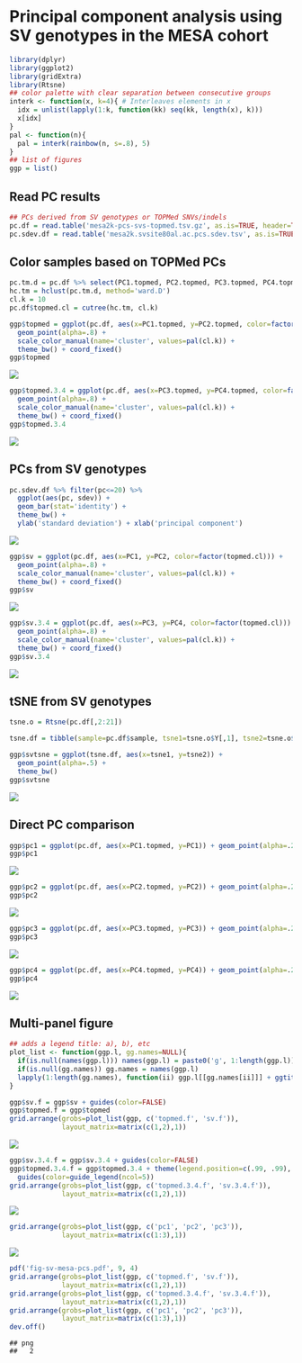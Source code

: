 Principal component analysis using SV genotypes in the MESA cohort
================

``` r
library(dplyr)
library(ggplot2)
library(gridExtra)
library(Rtsne)
## color palette with clear separation between consecutive groups
interk <- function(x, k=4){ # Interleaves elements in x
  idx = unlist(lapply(1:k, function(kk) seq(kk, length(x), k)))
  x[idx]
}
pal <- function(n){
  pal = interk(rainbow(n, s=.8), 5)
}
## list of figures
ggp = list()
```

## Read PC results

``` r
## PCs derived from SV genotypes or TOPMed SNVs/indels
pc.df = read.table('mesa2k-pcs-svs-topmed.tsv.gz', as.is=TRUE, header=TRUE)
pc.sdev.df = read.table('mesa2k.svsite80al.ac.pcs.sdev.tsv', as.is=TRUE, header=TRUE)
```

## Color samples based on TOPMed PCs

``` r
pc.tm.d = pc.df %>% select(PC1.topmed, PC2.topmed, PC3.topmed, PC4.topmed) %>% as.matrix %>% dist
hc.tm = hclust(pc.tm.d, method='ward.D')
cl.k = 10
pc.df$topmed.cl = cutree(hc.tm, cl.k)

ggp$topmed = ggplot(pc.df, aes(x=PC1.topmed, y=PC2.topmed, color=factor(topmed.cl))) +
  geom_point(alpha=.8) +
  scale_color_manual(name='cluster', values=pal(cl.k)) + 
  theme_bw() + coord_fixed()
ggp$topmed
```

![](pca-mesa_files/figure-gfm/topmed_cl-1.png)<!-- -->

``` r
ggp$topmed.3.4 = ggplot(pc.df, aes(x=PC3.topmed, y=PC4.topmed, color=factor(topmed.cl))) +
  geom_point(alpha=.8) +
  scale_color_manual(name='cluster', values=pal(cl.k)) + 
  theme_bw() + coord_fixed()
ggp$topmed.3.4
```

![](pca-mesa_files/figure-gfm/topmed_cl-2.png)<!-- -->

## PCs from SV genotypes

``` r
pc.sdev.df %>% filter(pc<=20) %>% 
  ggplot(aes(pc, sdev)) +
  geom_bar(stat='identity') + 
  theme_bw() +
  ylab('standard deviation') + xlab('principal component')
```

![](pca-mesa_files/figure-gfm/sv-1.png)<!-- -->

``` r
ggp$sv = ggplot(pc.df, aes(x=PC1, y=PC2, color=factor(topmed.cl))) +
  geom_point(alpha=.8) +
  scale_color_manual(name='cluster', values=pal(cl.k)) + 
  theme_bw() + coord_fixed()
ggp$sv
```

![](pca-mesa_files/figure-gfm/sv-2.png)<!-- -->

``` r
ggp$sv.3.4 = ggplot(pc.df, aes(x=PC3, y=PC4, color=factor(topmed.cl))) +
  geom_point(alpha=.8) +
  scale_color_manual(name='cluster', values=pal(cl.k)) + 
  theme_bw() + coord_fixed()
ggp$sv.3.4
```

![](pca-mesa_files/figure-gfm/sv-3.png)<!-- -->

## tSNE from SV genotypes

``` r
tsne.o = Rtsne(pc.df[,2:21])

tsne.df = tibble(sample=pc.df$sample, tsne1=tsne.o$Y[,1], tsne2=tsne.o$Y[,2])

ggp$svtsne = ggplot(tsne.df, aes(x=tsne1, y=tsne2)) +
  geom_point(alpha=.5) +
  theme_bw()
ggp$svtsne
```

![](pca-mesa_files/figure-gfm/svtsne-1.png)<!-- -->

## Direct PC comparison

``` r
ggp$pc1 = ggplot(pc.df, aes(x=PC1.topmed, y=PC1)) + geom_point(alpha=.2) + theme_bw()
ggp$pc1
```

![](pca-mesa_files/figure-gfm/pc-1.png)<!-- -->

``` r
ggp$pc2 = ggplot(pc.df, aes(x=PC2.topmed, y=PC2)) + geom_point(alpha=.2) + theme_bw()
ggp$pc2
```

![](pca-mesa_files/figure-gfm/pc-2.png)<!-- -->

``` r
ggp$pc3 = ggplot(pc.df, aes(x=PC3.topmed, y=PC3)) + geom_point(alpha=.2) + theme_bw()
ggp$pc3
```

![](pca-mesa_files/figure-gfm/pc-3.png)<!-- -->

``` r
ggp$pc4 = ggplot(pc.df, aes(x=PC4.topmed, y=PC4)) + geom_point(alpha=.2) + theme_bw()
ggp$pc4
```

![](pca-mesa_files/figure-gfm/pc-4.png)<!-- -->

## Multi-panel figure

``` r
## adds a legend title: a), b), etc
plot_list <- function(ggp.l, gg.names=NULL){
  if(is.null(names(ggp.l))) names(ggp.l) = paste0('g', 1:length(ggp.l))
  if(is.null(gg.names)) gg.names = names(ggp.l)
  lapply(1:length(gg.names), function(ii) ggp.l[[gg.names[ii]]] + ggtitle(paste0(letters[ii], ')')))
}

ggp$sv.f = ggp$sv + guides(color=FALSE)
ggp$topmed.f = ggp$topmed
grid.arrange(grobs=plot_list(ggp, c('topmed.f', 'sv.f')),
             layout_matrix=matrix(c(1,2),1))
```

![](pca-mesa_files/figure-gfm/fig-1.png)<!-- -->

``` r
ggp$sv.3.4.f = ggp$sv.3.4 + guides(color=FALSE)
ggp$topmed.3.4.f = ggp$topmed.3.4 + theme(legend.position=c(.99, .99), legend.justification=c(1,1)) +
  guides(color=guide_legend(ncol=5))
grid.arrange(grobs=plot_list(ggp, c('topmed.3.4.f', 'sv.3.4.f')),
             layout_matrix=matrix(c(1,2),1))
```

![](pca-mesa_files/figure-gfm/fig-2.png)<!-- -->

``` r
grid.arrange(grobs=plot_list(ggp, c('pc1', 'pc2', 'pc3')),
             layout_matrix=matrix(c(1:3),1))
```

![](pca-mesa_files/figure-gfm/fig-3.png)<!-- -->

``` r
pdf('fig-sv-mesa-pcs.pdf', 9, 4)
grid.arrange(grobs=plot_list(ggp, c('topmed.f', 'sv.f')),
             layout_matrix=matrix(c(1,2),1))
grid.arrange(grobs=plot_list(ggp, c('topmed.3.4.f', 'sv.3.4.f')),
             layout_matrix=matrix(c(1,2),1))
grid.arrange(grobs=plot_list(ggp, c('pc1', 'pc2', 'pc3')),
             layout_matrix=matrix(c(1:3),1))
dev.off()
```

    ## png 
    ##   2
